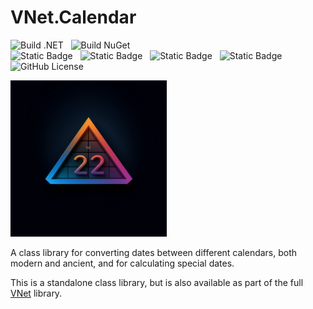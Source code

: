 # VNet.Calendar

![Build .NET](https://github.com/PrimeEagle/VNet.System/actions/workflows/build-dotnet.yml/badge.svg)&nbsp;&nbsp;&nbsp;![Build NuGet](https://github.com/PrimeEagle/VNet.System/actions/workflows/create-nuget.yml/badge.svg)<br>
![Static Badge](https://img.shields.io/badge/Latest_Build-v1.0.0.9-lightblue)&nbsp;&nbsp;&nbsp;![Static Badge](https://img.shields.io/badge/Latest_Release-v1.0.0-blue)&nbsp;&nbsp;&nbsp;![Static Badge](https://img.shields.io/badge/NuGet_Package-v1.0.0-blue)&nbsp;&nbsp;&nbsp;![Static Badge](https://img.shields.io/badge/.NET-8.0.100-darkblue)<br>
![GitHub License](https://img.shields.io/github/license/PrimeEagle/VNet.Calendar)

<img src="https://github.com/PrimeEagle/VNet.Calendar/blob/main/.img/logo.png?raw=true" width="250" />

A class library for converting dates between different calendars, both modern and ancient, and for calculating special dates.

This is a standalone class library, but is also available as part of the full [VNet](https://github.com/PrimeEagle/VNet) library.